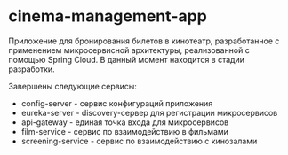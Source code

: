# cinema-management-app

Приложение для бронирования билетов в кинотеатр, разработанное с
применением микросервисной архитектуры, реализованной с помощью Spring Cloud.
В данный момент находится в стадии разработки.

Завершены следующие сервисы:
- config-server - сервис конфигураций приложения
- eureka-server - discovery-сервер для регистрации микросервисов
- api-gateway - единая точка входа для микросервисов
- film-service - сервис по взаимодействию в фильмами
- screening-service - сервис по взаимодействию с кинозалами